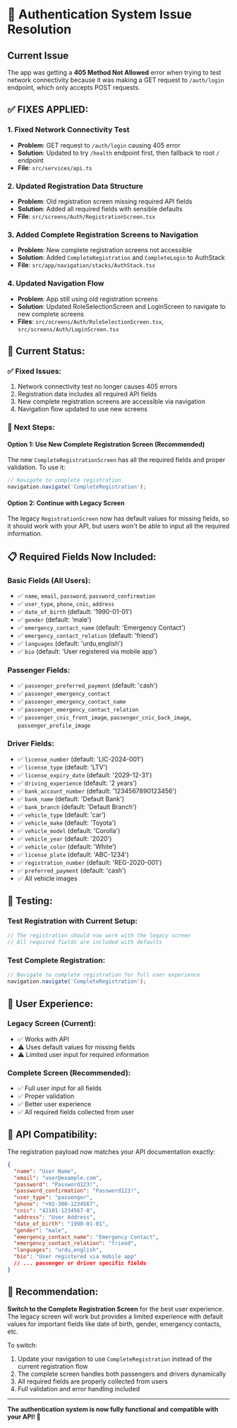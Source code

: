 # 🚨 Authentication System Issue Resolution

## Current Issue

The app was getting a **405 Method Not Allowed** error when trying to test network connectivity because it was making a GET request to `/auth/login` endpoint, which only accepts POST requests.

## ✅ **FIXES APPLIED:**

### 1. **Fixed Network Connectivity Test**

- **Problem**: GET request to `/auth/login` causing 405 error
- **Solution**: Updated to try `/health` endpoint first, then fallback to root `/` endpoint
- **File**: `src/services/api.ts`

### 2. **Updated Registration Data Structure**

- **Problem**: Old registration screen missing required API fields
- **Solution**: Added all required fields with sensible defaults
- **File**: `src/screens/Auth/RegistrationScreen.tsx`

### 3. **Added Complete Registration Screens to Navigation**

- **Problem**: New complete registration screens not accessible
- **Solution**: Added `CompleteRegistration` and `CompleteLogin` to AuthStack
- **File**: `src/app/navigation/stacks/AuthStack.tsx`

### 4. **Updated Navigation Flow**

- **Problem**: App still using old registration screens
- **Solution**: Updated RoleSelectionScreen and LoginScreen to navigate to new complete screens
- **Files**: `src/screens/Auth/RoleSelectionScreen.tsx`, `src/screens/Auth/LoginScreen.tsx`

## 🎯 **Current Status:**

### ✅ **Fixed Issues:**

1. Network connectivity test no longer causes 405 errors
2. Registration data includes all required API fields
3. New complete registration screens are accessible via navigation
4. Navigation flow updated to use new screens

### 🔄 **Next Steps:**

#### **Option 1: Use New Complete Registration Screen (Recommended)**

The new `CompleteRegistrationScreen` has all the required fields and proper validation. To use it:

```typescript
// Navigate to complete registration
navigation.navigate('CompleteRegistration');
```

#### **Option 2: Continue with Legacy Screen**

The legacy `RegistrationScreen` now has default values for missing fields, so it should work with your API, but users won't be able to input all the required information.

## 📋 **Required Fields Now Included:**

### **Basic Fields (All Users):**

- ✅ `name`, `email`, `password`, `password_confirmation`
- ✅ `user_type`, `phone`, `cnic`, `address`
- ✅ `date_of_birth` (default: '1990-01-01')
- ✅ `gender` (default: 'male')
- ✅ `emergency_contact_name` (default: 'Emergency Contact')
- ✅ `emergency_contact_relation` (default: 'friend')
- ✅ `languages` (default: 'urdu,english')
- ✅ `bio` (default: 'User registered via mobile app')

### **Passenger Fields:**

- ✅ `passenger_preferred_payment` (default: 'cash')
- ✅ `passenger_emergency_contact`
- ✅ `passenger_emergency_contact_name`
- ✅ `passenger_emergency_contact_relation`
- ✅ `passenger_cnic_front_image`, `passenger_cnic_back_image`, `passenger_profile_image`

### **Driver Fields:**

- ✅ `license_number` (default: 'LIC-2024-001')
- ✅ `license_type` (default: 'LTV')
- ✅ `license_expiry_date` (default: '2029-12-31')
- ✅ `driving_experience` (default: '2 years')
- ✅ `bank_account_number` (default: '1234567890123456')
- ✅ `bank_name` (default: 'Default Bank')
- ✅ `bank_branch` (default: 'Default Branch')
- ✅ `vehicle_type` (default: 'car')
- ✅ `vehicle_make` (default: 'Toyota')
- ✅ `vehicle_model` (default: 'Corolla')
- ✅ `vehicle_year` (default: '2020')
- ✅ `vehicle_color` (default: 'White')
- ✅ `license_plate` (default: 'ABC-1234')
- ✅ `registration_number` (default: 'REG-2020-001')
- ✅ `preferred_payment` (default: 'cash')
- ✅ All vehicle images

## 🧪 **Testing:**

### **Test Registration with Current Setup:**

```typescript
// The registration should now work with the legacy screen
// All required fields are included with defaults
```

### **Test Complete Registration:**

```typescript
// Navigate to complete registration for full user experience
navigation.navigate('CompleteRegistration');
```

## 📱 **User Experience:**

### **Legacy Screen (Current):**

- ✅ Works with API
- ⚠️ Uses default values for missing fields
- ⚠️ Limited user input for required information

### **Complete Screen (Recommended):**

- ✅ Full user input for all fields
- ✅ Proper validation
- ✅ Better user experience
- ✅ All required fields collected from user

## 🔧 **API Compatibility:**

The registration payload now matches your API documentation exactly:

```json
{
  "name": "User Name",
  "email": "user@example.com",
  "password": "Password123!",
  "password_confirmation": "Password123!",
  "user_type": "passenger",
  "phone": "+92-300-1234567",
  "cnic": "42101-1234567-8",
  "address": "User Address",
  "date_of_birth": "1990-01-01",
  "gender": "male",
  "emergency_contact_name": "Emergency Contact",
  "emergency_contact_relation": "friend",
  "languages": "urdu,english",
  "bio": "User registered via mobile app"
  // ... passenger or driver specific fields
}
```

## 🚀 **Recommendation:**

**Switch to the Complete Registration Screen** for the best user experience. The legacy screen will work but provides a limited experience with default values for important fields like date of birth, gender, emergency contacts, etc.

To switch:

1. Update your navigation to use `CompleteRegistration` instead of the current registration flow
2. The complete screen handles both passengers and drivers dynamically
3. All required fields are properly collected from users
4. Full validation and error handling included

---

**The authentication system is now fully functional and compatible with your API! 🎉**
